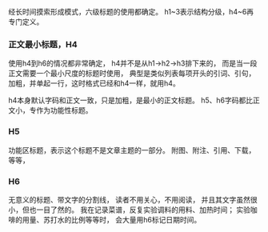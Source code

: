 经长时间摸索形成模式，六级标题的使用都确定。
h1~3表示结构分级，h4~6再专门定义。

### 正文最小标题，H4
使用h4到h6的情况都非常确定，
h4并不是从h1→h2→h3排下来的，
而是当一段正文需要一个最小尺度的标题时使用，
典型是类似列表每项开头的引词、引句，
加粗，并单起一行，这时格式已经和h4一样，就用h4。

h4本身默认字码和正文一致，只是加粗，是最小的正文标题。
h5、h6字码都比正文小，专作为功能性标题。

### H5
功能区标题，表示这个标题不是文章主题的一部分。
附图、附注、引用、下载，等等，

### H6
无意义的标题、带文字的分割线，
读者不用关心，不用阅读，
并且其文字虽然很小，但也一目了然的。
我在记录菜谱，反复实验调料的用料、加热时间；
实验咖啡的用量、苏打水的比例等等时，
会大量用h6标记日期时间。

